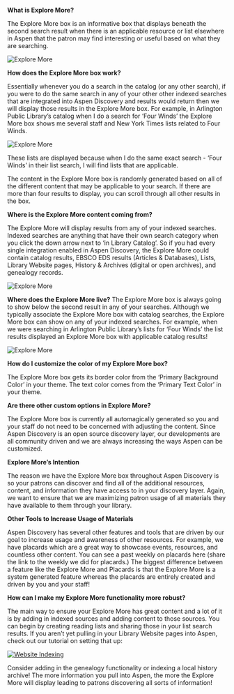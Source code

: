 **What is Explore More?**

The Explore More box is an informative box that displays beneath the second search result when there is an applicable resource or list elsewhere in Aspen that the patron may find interesting or useful based on what they are searching. 

![Explore More](/manual/images/Explore-More01.jpg)

**How does the Explore More box work?**

Essentially whenever you do a search in the catalog (or any other search), if you were to do the same search in any of your other other indexed searches that are integrated into Aspen Discovery and results would return then we will display those results in the Explore More box. For example, in Arlington Public Library’s catalog when I do a search for ‘Four Winds’ the Explore More box shows me several staff and New York Times lists related to Four Winds. 

![Explore More](/manual/images/Explore-More02.jpg)

These lists are displayed because when I do the same exact search - ‘Four Winds’ in their list search, I will find lists that are applicable.

The content in the Explore More box is randomly generated based on all of the different content that may be applicable to your search. If there are more than four results to display, you can scroll through all other results in the box. 


**Where is the Explore More content coming from?**

The Explore More will display results from any of your indexed searches. Indexed searches are anything that have their own search category when you click the down arrow next to ‘in Library Catalog’. So if you had every single integration enabled in Aspen Discovery, the Explore More could contain catalog results, EBSCO EDS results (Articles & Databases), Lists, Library Website pages, History & Archives (digital or open archives), and genealogy records. 

![Explore More](/manual/images/Explore-More03.jpg)

**Where does the Explore More live?**
The Explore More box is always going to show below the second result in any of your searches. Although we typically associate the Explore More box with catalog searches, the Explore More box can show on any of your indexed searches. For example, when we were searching in Arlington Public Library’s lists for ‘Four Winds’ the list results displayed an Explore More box with applicable catalog results!

![Explore More](/manual/images/Explore-More04.jpg)

**How do I customize the color of my Explore More box?**

The Explore More box gets its border color from the ‘Primary Background Color’ in your theme. The text color comes from the ‘Primary Text Color’ in your theme. 

**Are there other custom options in Explore More?**

The Explore More box is currently all automagically generated so you and your staff do not need to be concerned with adjusting the content. Since Aspen Discovery is an open source discovery layer, our developments are all community driven and we are always increasing the ways Aspen can be customized.

**Explore More’s Intention**

The reason we have the Explore More box throughout Aspen Discovery is so your patrons can discover and find all of the additional resources, content, and information they have access to in your discovery layer. Again, we want to ensure that we are maximizing patron usage of all materials they have available to them through your library.

**Other Tools to Increase Usage of Materials**

Aspen Discovery has several other features and tools that are driven by our goal to increase usage and awareness of other resources. For example, we have placards which are a great way to showcase events, resources, and countless other content. You can see a past weekly on placards here (share the link to the weekly we did for placards.) The biggest difference between a feature like the Explore More and Placards is that the Explore More is a system generated feature whereas the placards are entirely created and driven by you and your staff!

**How can I make my Explore More functionality more robust?**

The main way to ensure your Explore More has great content and a lot of it is by adding in indexed sources and adding content to those sources. You can begin by creating reading lists and sharing those in your list search results. If you aren’t yet pulling in your Library Website pages into Aspen, check out our tutorial on setting that up:

[![Website Indexing](/manual/images/Explore-More06.png)](https://www.youtube.com/watch?v=OXY63xDcN9k)

Consider adding in the genealogy functionality or indexing a local history archive! The more information you pull into Aspen, the more the Explore More will display leading to patrons discovering all sorts of information! 
